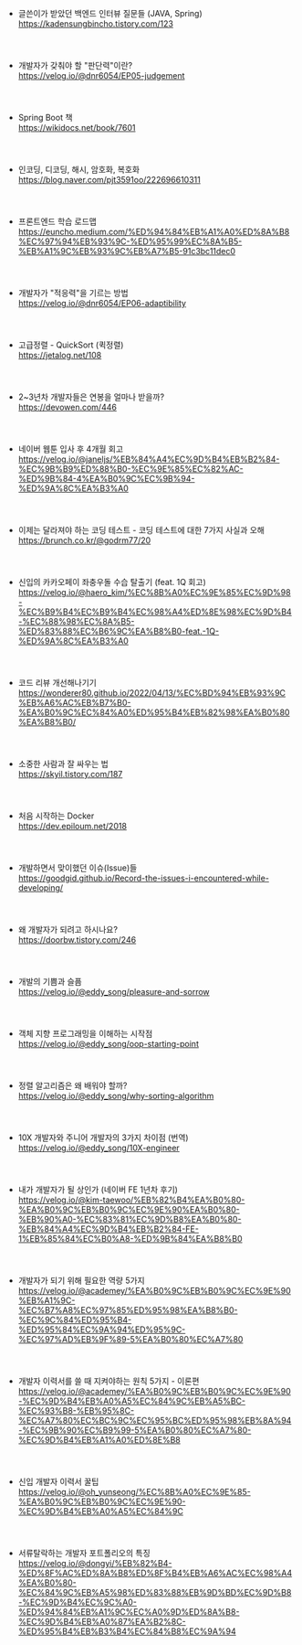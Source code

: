 * 글쓴이가 받았던 백엔드 인터뷰 질문들 (JAVA, Spring)   
https://kadensungbincho.tistory.com/123   
　   
　   
* 개발자가 갖춰야 할 "판단력"이란?   
https://velog.io/@dnr6054/EP05-judgement   
　   
　   
* Spring Boot 책   
https://wikidocs.net/book/7601   
　   
　   
* 인코딩, 디코딩, 해시, 암호화, 복호화   
https://blog.naver.com/pjt3591oo/222696610311   
　   
　   
* 프론트엔드 학습 로드맵   
https://euncho.medium.com/%ED%94%84%EB%A1%A0%ED%8A%B8%EC%97%94%EB%93%9C-%ED%95%99%EC%8A%B5-%EB%A1%9C%EB%93%9C%EB%A7%B5-91c3bc11dec0   
　   
　   
* 개발자가 "적응력"을 기르는 방법   
https://velog.io/@dnr6054/EP06-adaptibility   
　   
　   
* 고급정렬 - QuickSort (퀵정렬)   
https://jetalog.net/108   
　   
　   
* 2~3년차 개발자들은 연봉을 얼마나 받을까?   
https://devowen.com/446   
　   
　   
* 네이버 웹툰 입사 후 4개월 회고   
https://velog.io/@janeljs/%EB%84%A4%EC%9D%B4%EB%B2%84-%EC%9B%B9%ED%88%B0-%EC%9E%85%EC%82%AC-%ED%9B%84-4%EA%B0%9C%EC%9B%94-%ED%9A%8C%EA%B3%A0   
　   
　   
* 이제는 달라져야 하는 코딩 테스트 - 코딩 테스트에 대한 7가지 사실과 오해   
https://brunch.co.kr/@godrm77/20   
　   
　   
* 신입의 카카오페이 좌충우돌 수습 탈출기 (feat. 1Q 회고)   
https://velog.io/@haero_kim/%EC%8B%A0%EC%9E%85%EC%9D%98-%EC%B9%B4%EC%B9%B4%EC%98%A4%ED%8E%98%EC%9D%B4-%EC%88%98%EC%8A%B5-%ED%83%88%EC%B6%9C%EA%B8%B0-feat.-1Q-%ED%9A%8C%EA%B3%A0   
　   
　   
* 코드 리뷰 개선해나기기   
https://wonderer80.github.io/2022/04/13/%EC%BD%94%EB%93%9C%EB%A6%AC%EB%B7%B0-%EA%B0%9C%EC%84%A0%ED%95%B4%EB%82%98%EA%B0%80%EA%B8%B0/   
　   
　   
* 소중한 사람과 잘 싸우는 법   
https://skyil.tistory.com/187   
　   
　   
* 처음 시작하는 Docker   
https://dev.epiloum.net/2018   
　   
　   
* 개발하면서 맞이했던 이슈(Issue)들   
https://goodgid.github.io/Record-the-issues-i-encountered-while-developing/   
　   
　   
* 왜 개발자가 되려고 하시나요?   
https://doorbw.tistory.com/246   
　   
　   
    
* 개발의 기쁨과 슬픔   
https://velog.io/@eddy_song/pleasure-and-sorrow   
　   
　   
* 객체 지향 프로그래밍을 이해하는 시작점   
https://velog.io/@eddy_song/oop-starting-point   
　   
　   
* 정렬 알고리즘은 왜 배워야 할까?   
https://velog.io/@eddy_song/why-sorting-algorithm   
　   
　   
* 10X 개발자와 주니어 개발자의 3가지 차이점 (번역)   
https://velog.io/@eddy_song/10X-engineer   
　   
　   
* 내가 개발자가 될 상인가 (네이버 FE 1년차 후기)   
https://velog.io/@kim-taewoo/%EB%82%B4%EA%B0%80-%EA%B0%9C%EB%B0%9C%EC%9E%90%EA%B0%80-%EB%90%A0-%EC%83%81%EC%9D%B8%EA%B0%80-%EB%84%A4%EC%9D%B4%EB%B2%84-FE-1%EB%85%84%EC%B0%A8-%ED%9B%84%EA%B8%B0   
　   
　   
* 개발자가 되기 위해 필요한 역량 5가지   
https://velog.io/@academey/%EA%B0%9C%EB%B0%9C%EC%9E%90%EB%A1%9C-%EC%B7%A8%EC%97%85%ED%95%98%EA%B8%B0-%EC%9C%84%ED%95%B4-%ED%95%84%EC%9A%94%ED%95%9C-%EC%97%AD%EB%9F%89-5%EA%B0%80%EC%A7%80   
　   
　   
* 개발자 이력서를 쓸 때 지켜야하는 원칙 5가지 - 이론편   
https://velog.io/@academey/%EA%B0%9C%EB%B0%9C%EC%9E%90-%EC%9D%B4%EB%A0%A5%EC%84%9C%EB%A5%BC-%EC%93%B8-%EB%95%8C-%EC%A7%80%EC%BC%9C%EC%95%BC%ED%95%98%EB%8A%94-%EC%9B%90%EC%B9%99-5%EA%B0%80%EC%A7%80-%EC%9D%B4%EB%A1%A0%ED%8E%B8   
　   
　   
* 신입 개발자 이력서 꿀팁   
https://velog.io/@oh_yunseong/%EC%8B%A0%EC%9E%85-%EA%B0%9C%EB%B0%9C%EC%9E%90-%EC%9D%B4%EB%A0%A5%EC%84%9C   
　   
　   
* 서류탈락하는 개발자 포트폴리오의 특징   
https://velog.io/@dongyi/%EB%82%B4-%ED%8F%AC%ED%8A%B8%ED%8F%B4%EB%A6%AC%EC%98%A4%EA%B0%80-%EC%84%9C%EB%A5%98%ED%83%88%EB%9D%BD%EC%9D%B8-%EC%9D%B4%EC%9C%A0-%ED%94%84%EB%A1%9C%EC%A0%9D%ED%8A%B8-%EC%9D%B4%EB%A0%87%EA%B2%8C-%ED%95%B4%EB%B3%B4%EC%84%B8%EC%9A%94   
　   
　   
